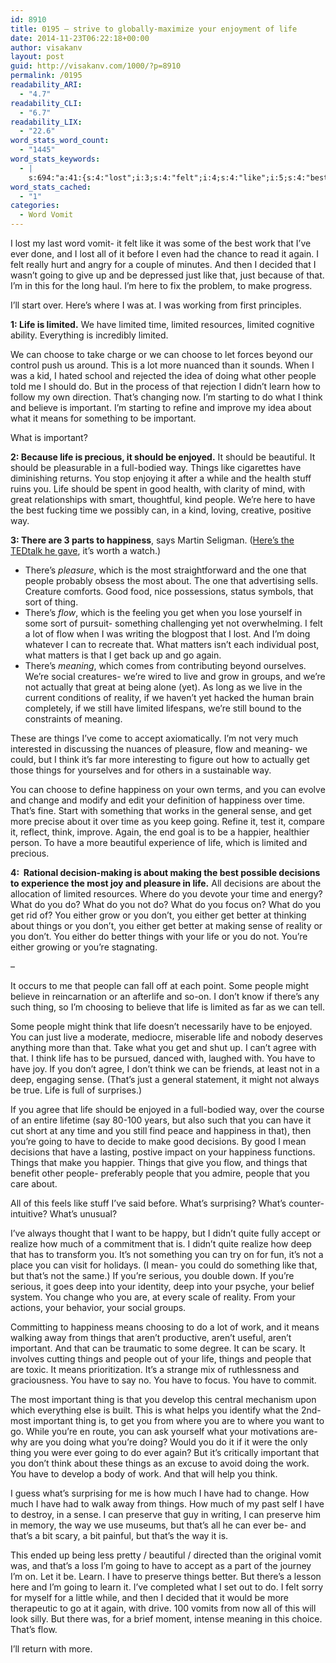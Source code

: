 ```yaml
---
id: 8910
title: 0195 – strive to globally-maximize your enjoyment of life
date: 2014-11-23T06:22:18+00:00
author: visakanv
layout: post
guid: http://visakanv.com/1000/?p=8910
permalink: /0195
readability_ARI:
  - "4.7"
readability_CLI:
  - "6.7"
readability_LIX:
  - "22.6"
word_stats_word_count:
  - "1445"
word_stats_keywords:
  - |
    s:694:"a:41:{s:4:"lost";i:3;s:4:"felt";i:4;s:4:"like";i:5;s:4:"best";i:3;s:4:"work";i:4;s:5:"going";i:6;s:4:"just";i:4;s:4:"make";i:3;s:4:"life";i:13;s:7:"limited";i:9;s:4:"time";i:6;s:6:"choose";i:3;s:6:"people";i:11;s:5:"learn";i:3;s:5:"think";i:8;s:7:"believe";i:3;s:9:"important";i:7;s:5:"means";i:4;s:7:"enjoyed";i:3;s:9:"beautiful";i:3;s:4:"full";i:3;s:6:"things";i:14;s:4:"good";i:4;s:9:"happiness";i:6;s:7:"there's";i:5;s:8:"pleasure";i:3;s:5:"thing";i:5;s:4:"flow";i:5;s:7:"meaning";i:4;s:4:"live";i:3;s:7:"reality";i:3;s:6:"accept";i:3;s:6:"change";i:3;s:5:"sense";i:4;s:6:"making";i:3;s:9:"decisions";i:4;s:6:"better";i:4;s:5:"agree";i:3;s:4:"deep";i:4;s:6:"what's";i:4;s:8:"preserve";i:3;}";
word_stats_cached:
  - "1"
categories:
  - Word Vomit
---
```

I lost my last word vomit- it felt like it was some of the best work that I&#8217;ve ever done, and I lost all of it before I even had the chance to read it again. I felt really hurt and angry for a couple of minutes. And then I decided that I wasn&#8217;t going to give up and be depressed just like that, just because of that. I&#8217;m in this for the long haul. I&#8217;m here to fix the problem, to make progress.

I&#8217;ll start over. Here&#8217;s where I was at. I was working from first principles.

**1: Life is limited.** We have limited time, limited resources, limited cognitive ability. Everything is incredibly limited.

We can choose to take charge or we can choose to let forces beyond our control push us around. This is a lot more nuanced than it sounds. When I was a kid, I hated school and rejected the idea of doing what other people told me I should do. But in the process of that rejection I didn&#8217;t learn how to follow my own direction. That&#8217;s changing now. I&#8217;m starting to do what I think and believe is important. I&#8217;m starting to refine and improve my idea about what it means for something to be important.

What is important?

**2: Because life is precious, it should be enjoyed.** It should be beautiful. It should be pleasurable in a full-bodied way. Things like cigarettes have diminishing returns. You stop enjoying it after a while and the health stuff ruins you. Life should be spent in good health, with clarity of mind, with great relationships with smart, thoughtful, kind people. We&#8217;re here to have the best fucking time we possibly can, in a kind, loving, creative, positive way.

**3: There are 3 parts to happiness**, says Martin Seligman. ([Here&#8217;s the TEDtalk he gave](http://www.ted.com/talks/martin_seligman_on_the_state_of_psychology?language=en), it&#8217;s worth a watch.)

  * There&#8217;s _pleasure_, which is the most straightforward and the one that people probably obsess the most about. The one that advertising sells. Creature comforts. Good food, nice possessions, status symbols, that sort of thing.
  * There&#8217;s _flow_, which is the feeling you get when you lose yourself in some sort of pursuit- something challenging yet not overwhelming. I felt a lot of flow when I was writing the blogpost that I lost. And I&#8217;m doing whatever I can to recreate that. What matters isn&#8217;t each individual post, what matters is that I get back up and go again.
  * There&#8217;s _meaning_, which comes from contributing beyond ourselves. We&#8217;re social creatures- we&#8217;re wired to live and grow in groups, and we&#8217;re not actually that great at being alone (yet). As long as we live in the current conditions of reality, if we haven&#8217;t yet hacked the human brain completely, if we still have limited lifespans, we&#8217;re still bound to the constraints of meaning.

These are things I&#8217;ve come to accept axiomatically. I&#8217;m not very much interested in discussing the nuances of pleasure, flow and meaning- we could, but I think it&#8217;s far more interesting to figure out how to actually get those things for yourselves and for others in a sustainable way.

You can choose to define happiness on your own terms, and you can evolve and change and modify and edit your definition of happiness over time. That&#8217;s fine. Start with something that works in the general sense, and get more precise about it over time as you keep going. Refine it, test it, compare it, reflect, think, improve. Again, the end goal is to be a happier, healthier person. To have a more beautiful experience of life, which is limited and precious.

**4:  Rational decision-making is about making the best possible decisions to experience the most joy and pleasure in life.** All decisions are about the allocation of limited resources. Where do you devote your time and energy? What do you do? What do you not do? What do you focus on? What do you get rid of? You either grow or you don&#8217;t, you either get better at thinking about things or you don&#8217;t, you either get better at making sense of reality or you don&#8217;t. You either do better things with your life or you do not. You&#8217;re either growing or you&#8217;re stagnating.

&#8211;

It occurs to me that people can fall off at each point. Some people might believe in reincarnation or an afterlife and so-on. I don&#8217;t know if there&#8217;s any such thing, so I&#8217;m choosing to believe that life is limited as far as we can tell.

Some people might think that life doesn&#8217;t necessarily have to be enjoyed. You can just live a moderate, mediocre, miserable life and nobody deserves anything more than that. Take what you get and shut up. I can&#8217;t agree with that. I think life has to be pursued, danced with, laughed with. You have to have joy. If you don&#8217;t agree, I don&#8217;t think we can be friends, at least not in a deep, engaging sense. (That&#8217;s just a general statement, it might not always be true. Life is full of surprises.)

If you agree that life should be enjoyed in a full-bodied way, over the course of an entire lifetime (say 80-100 years, but also such that you can have it cut short at any time and you still find peace and happiness in that), then you&#8217;re going to have to decide to make good decisions. By good I mean decisions that have a lasting, postive impact on your happiness functions. Things that make you happier. Things that give you flow, and things that benefit other people- preferably people that you admire, people that you care about.

All of this feels like stuff I&#8217;ve said before. What&#8217;s surprising? What&#8217;s counter-intuitive? What&#8217;s unusual?

I&#8217;ve always thought that I want to be happy, but I didn&#8217;t quite fully accept or realize how much of a commitment that is. I didn&#8217;t quite realize how deep that has to transform you. It&#8217;s not something you can try on for fun, it&#8217;s not a place you can visit for holidays. (I mean- you could do something like that, but that&#8217;s not the same.) If you&#8217;re serious, you double down. If you&#8217;re serious, it goes deep into your identity, deep into your psyche, your belief system. You change who you are, at every scale of reality. From your actions, your behavior, your social groups.

Committing to happiness means choosing to do a lot of work, and it means walking away from things that aren&#8217;t productive, aren&#8217;t useful, aren&#8217;t important. And that can be traumatic to some degree. It can be scary. It involves cutting things and people out of your life, things and people that are toxic. It means prioritization. It&#8217;s a strange mix of ruthlessness and graciousness. You have to say no. You have to focus. You have to commit.

The most important thing is that you develop this central mechanism upon which everything else is built. This is what helps you identify what the 2nd-most important thing is, to get you from where you are to where you want to go. While you&#8217;re en route, you can ask yourself what your motivations are- why are you doing what you&#8217;re doing? Would you do it if it were the only thing you were ever going to do ever again? But it&#8217;s critically important that you don&#8217;t think about these things as an excuse to avoid doing the work. You have to develop a body of work. And that will help you think.

I guess what&#8217;s surprising for me is how much I have had to change. How much I have had to walk away from things. How much of my past self I have to destroy, in a sense. I can preserve that guy in writing, I can preserve him in memory, the way we use museums, but that&#8217;s all he can ever be- and that&#8217;s a bit scary, a bit painful, but that&#8217;s the way it is.

This ended up being less pretty / beautiful / directed than the original vomit was, and that&#8217;s a loss I&#8217;m going to have to accept as a part of the journey I&#8217;m on. Let it be. Learn. I have to preserve things better. But there&#8217;s a lesson here and I&#8217;m going to learn it. I&#8217;ve completed what I set out to do. I felt sorry for myself for a little while, and then I decided that it would be more therapeutic to go at it again, with drive. 100 vomits from now all of this will look silly. But there was, for a brief moment, intense meaning in this choice. That&#8217;s flow.

I&#8217;ll return with more.